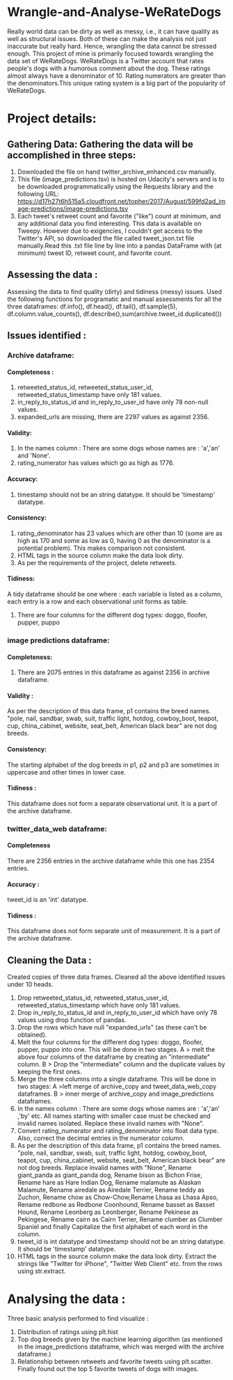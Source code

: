 # Wrangle-and-Analyse-WeRateDogs
Really world data can be dirty as well as messy, i.e., it can have quality as well as structural issues. Both of these can make the analysis not just inaccurate but really hard. Hence, wrangling the data cannot be stressed enough. This project of mine is primarily focused towards wrangling the data set of WeRateDogs. WeRateDogs is a Twitter account that rates people's dogs with a humorous comment about the dog. These ratings almost always have a denominator of 10.  Rating numerators are greater than the denominators.This unique rating system is a big part of the popularity of WeRateDogs.


# Project details:
## Gathering Data: Gathering the data will be accomplished in three steps:

1.  Downloaded the file on hand twitter_archive_enhanced.csv manually.
2.  This file (image_predictions.tsv) is hosted on Udacity's servers and is to be downloaded programmatically using the Requests library and the following URL: https://d17h27t6h515a5.cloudfront.net/topher/2017/August/599fd2ad_image-predictions/image-predictions.tsv
3.  Each tweet's retweet count and favorite ("like") count at minimum, and any additional data you find interesting. This data is available on Tweepy. However due to exigencies, I couldn't get access to the Twitter's API, so downloaded the file called tweet_json.txt file manually.Read this .txt file line by line into a pandas DataFrame with (at minimum) tweet ID, retweet count, and favorite count.

## Assessing the data :
Assessing the data to find quality (dirty) and tidiness (messy) issues. Used the following functions for programatic and manual assessments for all the three dataframes:
df.info(), df.head(), df.tail(), df.sample(5), df.column.value_counts(), df.describe(),sum(archive.tweet_id.duplicated())

## Issues identified :

### Archive dataframe:
#### Completeness :

1. retweeted_status_id, retweeted_status_user_id, retweeted_status_timestamp have only 181 values.
2. in_reply_to_status_id and in_reply_to_user_id have only 78 non-null values.
3. expanded_urls are missing, there are 2297 values as against 2356.

#### Validity:

1. In the names column : There are some dogs whose names are : 'a','an' and 'None'.
2. rating_numerator has values which go as high as 1776.

#### Accuracy: 
1. timestamp should not be an string datatype. It should be 'timestamp' datatype.


#### Consistency:

1. rating_denominator has 23 values which are other than 10 (some are as high as 170 and some as low as 0, having 0 as the denominator is a potential problem). This makes comparison not consistent.
2. HTML tags in the source column make the data look dirty.
3. As per the requirements of the project, delete retweets.

#### Tidiness:
A tidy dataframe should be one where : each variable is listed as a column, each entry is a row and each observational unit forms as table.

1. There are four columns for the different dog types: doggo, floofer, pupper, puppo

### image predictions dataframe:
#### Completeness:

1. There are 2075 entries in this dataframe as against 2356 in archive dataframe.

#### Validity :

As per the description of this data frame, p1 contains the breed names. "pole, nail, sandbar, swab, suit, traffic light, hotdog, cowboy_boot, teapot, cup, china_cabinet, website, seat_belt, American black bear" are not dog breeds.


#### Consistency:

The starting alphabet of the dog breeds in p1, p2 and p3 are sometimes in uppercase and other times in lower case.

#### Tidiness :

This dataframe does not form a separate observational unit. It is a part of the archive dataframe.

### twitter_data_web dataframe:

#### Completeness

There are 2356 entries in the archive dataframe while this one has 2354 entries.

#### Accuracy :

tweet_id is an 'int' datatype.

#### Tidiness :

This dataframe does not form separate unit of measurement. It is a part of the archive dataframe.

## Cleaning the Data :
Created copies of three data frames. Cleaned all the above identified issues under 10 heads.

1. Drop retweeted_status_id, retweeted_status_user_id, retweeted_status_timestamp which have only 181 values.
2. Drop in_reply_to_status_id and in_reply_to_user_id which have only 78 values using drop function of pandas.
3. Drop the rows which have null "expanded_urls" (as these can't be obtained).
4. Melt the four columns for the different dog types: doggo, floofer, pupper, puppo into one. This will be done in two stages. A > melt the above four columns of the dataframe by creating an "intermediate" column. B > Drop the "intermediate" column and the duplicate values by keeping the first ones.
5. Merge the three columns into a single dataframe. This will be done in two stages: A >left merge of archive_copy and tweet_data_web_copy dataframes. B > inner merge of archive_copy and image_predictions dataframes.
6. In the names column : There are some dogs whose names are : 'a','an' ,'by' etc. All names starting with smaller case must be checked and invalid names isolated. Replace these invalid names with "None".
7. Convert rating_numerator and rating_denominator into float data type. Also, correct the decimal entries in the numerator column.
8. As per the description of this data frame, p1 contains the breed names. "pole, nail, sandbar, swab, suit, traffic light, hotdog, cowboy_boot, teapot, cup, china_cabinet, website, seat_belt, American black bear" are not dog breeds. Replace invalid names with "None", Rename giant_panda as giant_panda dog, Rename bison as Bichon Frise, Rename hare as Hare Indian Dog, Rename malamute as Alaskan Malamute, Rename airedale as Airedale Terrier, Rename teddy as Zuchon, Rename chow as Chow-Chow,Rename Lhasa as Lhasa Apso, Rename redbone as Redbone Coonhound, Rename basset as Basset Hound, Rename Leonberg as Leonberger, Rename Pekinese as Pekingese, Rename cairn as Cairn Terrier, Rename clumber as Clumber Spaniel and finally Capitalize the first alphabet of each word in the column.
9. tweet_id is int datatype and timestamp should not be an string datatype. It should be 'timestamp' datatype.
10. HTML tags in the source column make the data look dirty. Extract the strings like "Twitter for iPhone", "Twitter Web Client" etc. from the rows using str.extract.

# Analysing the data :
Three basic analysis performed to find visualize :

1. Distribution of ratings using plt.hist
2. Top dog breeds given by the machine learning algorithm (as mentioned in the image_predictions dataframe, which was merged with the archive dataframe.)
3. Relationship between retweets and favorite tweets using plt.scatter.
Finally found out the top 5 favorite tweets of dogs with images.
